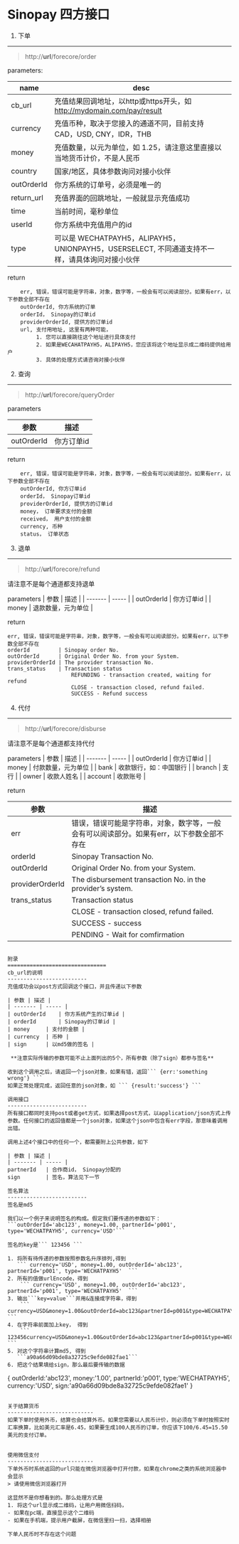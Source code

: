 Sinopay 四方接口
===========

1. 下单
---------------
>http://**url**/forecore/order

parameters:

| name | desc |
| -------- | ----------------------------------------------- |
| cb_url   | 充值结果回调地址，以http或https开头，如 http://mydomain.com/pay/result |
| currency | 充值币种，取决于您接入的通道不同，目前支持 CAD，USD, CNY，IDR，THB |
| money    | 充值数量，以元为单位，如 1.25，请注意这里直接以当地货币计价，不是人民币 |
| country  | 国家/地区，具体参数询问对接小伙伴 |
| outOrderId 	| 你方系统的订单号，必须是唯一的 |
| return_url 	| 充值界面的回跳地址，一般就显示充值成功 |
| time 	| 当前时间，毫秒单位 |
| userId 	| 你方系统中充值用户的id |
| type 	| 可以是 WECHATPAYH5，ALIPAYH5，UNIONPAYH5，USERSELECT, 不同通道支持不一样，请具体询问对接小伙伴 |

return
```
	err, 错误，错误可能是字符串，对象，数字等，一般会有可以阅读部分。如果有err，以下参数全部不存在
	outOrderId, 你方系统的订单
	orderId， Sinopay的订单id
	providerOrderId, 提供方的订单id
	url, 支付用地址, 这里有两种可能，
		 1. 您可以直接跳往这个地址进行具体支付
		 2. 如果是WECAHATPAYH5，ALIPAYH5，您应该将这个地址显示成二维码提供给用户
		 3. 具体的处理方式请咨询对接小伙伴
```

2. 查询
---------------
>http://**url**/forecore/queryOrder

parameters

| 参数 | 描述 |
| ------- | ----- |
| outOrderId | 你方订单id |


return
```
	err, 错误，错误可能是字符串，对象，数字等，一般会有可以阅读部分。如果有err，以下参数全部不存在
	outOrderId, 你方订单id
	orderId， Sinopay订单id
	providerOrderId, 提供方的订单id
	money， 订单要求支付的金额
	received， 用户支付的金额
	currency, 币种
	status， 订单状态
```

3. 退单
---------------
>http://**url**/forecore/refund

请注意不是每个通道都支持退单

parameters
| 参数 | 描述 |
| ------- | ----- |
| outOrderId | 你方订单id |
| money | 退款数量，元为单位 |


return
```
err, 错误，错误可能是字符串，对象，数字等，一般会有可以阅读部分。如果有err，以下参数全部不存在
orderId			| Sinopay order No.
outOrderId	 	| Original Order No. from your System.
providerOrderId	| The provider transaction No.
trans_status	| Transaction status 
					REFUNDING - transaction created, waiting for refund
					CLOSE - transaction closed, refund failed.
					SUCCESS - Refund success
```

4. 代付
-----------------------
>http://**url**/forecore/disburse

请注意不是每个通道都支持代付

parameters
| 参数 | 描述 |
| ------- | ----- |
| outOrderId | 你方订单id |
| money | 付款数量，元为单位 |
| bank  | 收款银行，如：中国银行 |
| branch | 支行  |
| owner | 收款人姓名 |
| account | 收款账号 |

return

| 参数 | 描述 |
| ------| ---------|
| err | 错误，错误可能是字符串，对象，数字等，一般会有可以阅读部分。如果有err，以下参数全部不存在|
| orderId		| Sinopay Transaction No.|
| outOrderId 	| Original Order No. from your System. |
| providerOrderId	| The disbursement transaction No. in the provider’s system. |
| trans_status	| Transaction status 												|
|				|	CLOSE - transaction closed, refund failed.						|
|				|	SUCCESS - success												|
|				|	PENDING - Wait for comfirmation									|
```

附录
===============================
cb_url的说明
-------------------------
充值成功会以post方式回调这个接口，并且传递以下参数

| 参数 | 描述 |
| ------- | ----- |
| outOrderId	| 你方系统产生的订单id |
| orderId		| Sinopay的订单id |
| money		| 支付的金额 |
| currency	| 币种 |
| sign		| 以md5做的签名 |

 **注意实际传输的参数可能不止上面列出的5个，所有参数（除了sign）都参与签名** 

收到这个调用之后，请返回一个json对象，如果有错，返回``` {err:'something wrong'} ```
如果正常处理完成，返回任意的json对象，如 ``` {result:'success'} ```

调用接口
-------------------------
所有接口都同时支持post或者get方式，如果选择post方式，以application/json方式上传参数。任何接口的返回值都是一个json对象，如果这个json中包含有err字段，那意味着调用出错。

调用上述4个接口中的任何一个，都需要附上公共参数，如下

| 参数 | 描述 |
| ------- | ----- |
partnerId	| 合作商id， Sinopay分配的
sign		| 签名，算法见下一节

签名算法
-------------------------
签名是md5

我们以一个例子来说明签名的构成。假定我们要传递的参数如下：
```outOrderId='abc123', money=1.00, partnerId='p001', type='WECHATPAYH5', currency='USD'```

签名的key是``` 123456 ```

1. 将所有待传递的参数按照参数名升序排列,得到
   ``` currency='USD', money=1.00, outOrderId='abc123', partnerId='p001', type='WECHATPAYH5'  ```
2. 所有的值做urlEncode，得到
	``` currency='USD', money=1.00, outOrderId='abc123', partnerId='p001', type='WECHATPAYH5'  ```
3. 输出```key=value```并用&连接成字符串，得到
	``` currency=USD&money=1.00&outOrderId=abc123&partnerId=p001&type=WECHATPAYH5 ```
4. 在字符串前面加上key， 得到
	``` 123456currency=USD&money=1.00&outOrderId=abc123&partnerId=p001&type=WECHATPAYH5 ```
5. 对这个字符串计算md5, 得到
   ```a90a66d09bde8a32725c9efde082fae1```
6. 把这个结果填给sign，那么最后要传输的数据
   ```
   {
		outOrderId:'abc123', 
		money:'1.00', 
		partnerId:'p001', 
		type:'WECHATPAYH5', 
		currency:'USD',
		sign:'a90a66d09bde8a32725c9efde082fae1'
   }
   ```

关于结算货币
---------------------------
如果下单时使用外币，结算也会结算外币。如果您需要以人民币计价，则必须在下单时按照实时汇率换算，比如美元汇率是6.45，如果要生成100人民币的订单，你应该下100/6.45=15.50美元的支付订单。


使用微信支付
---------------------------
下单外币时系统返回的url只能在微信浏览器中打开付款，如果在chrome之类的系统浏览器中会显示
> 请使用微信浏览器打开

这显然不是你想看到的。那么处理方式是
1. 将这个url显示成二维码，让用户用微信扫码，
   - 如果在pc端，直接显示这个二维码
   - 如果在手机端，提示用户截屏，在微信里扫一扫，选择相册

下单人民币时不存在这个问题